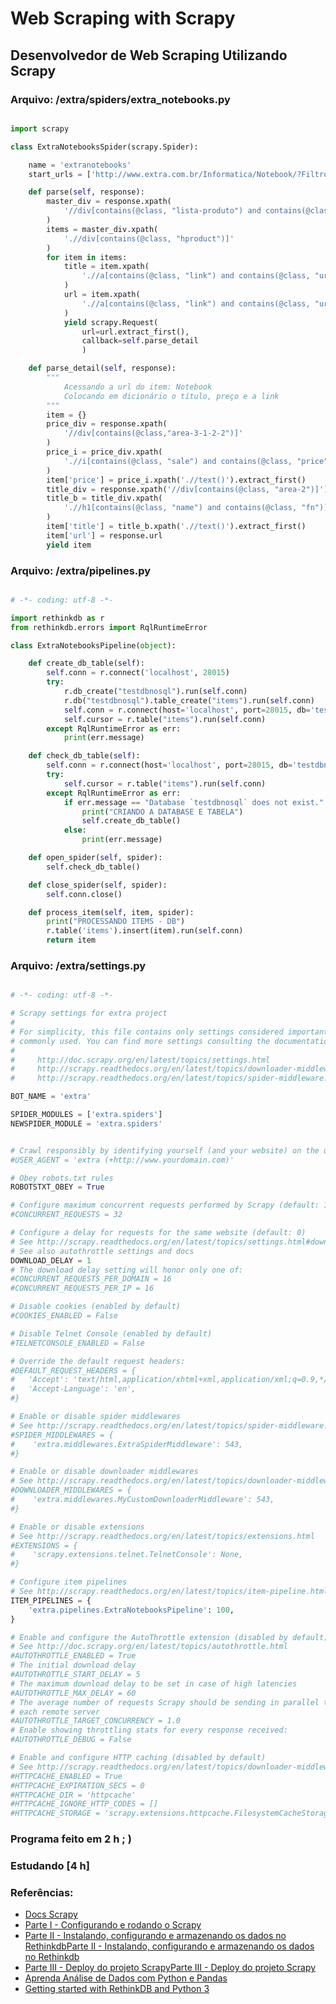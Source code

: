 # Web Scraping with Scrapy

## Desenvolvedor de Web Scraping Utilizando Scrapy

### Arquivo: /extra/spiders/extra_notebooks.py

```python

import scrapy

class ExtraNotebooksSpider(scrapy.Spider):

    name = 'extranotebooks'
    start_urls = ['http://www.extra.com.br/Informatica/Notebook/?Filtro=C56_C57']

    def parse(self, response):
        master_div = response.xpath(
            '//div[contains(@class, "lista-produto") and contains(@class, "prateleira")]'
        )
        items = master_div.xpath(
            './/div[contains(@class, "hproduct")]'
        )
        for item in items:
            title = item.xpath(
                './/a[contains(@class, "link") and contains(@class, "url")]/@title'
            )
            url = item.xpath(
                './/a[contains(@class, "link") and contains(@class, "url")]/@href'
            )
            yield scrapy.Request(
                url=url.extract_first(),
                callback=self.parse_detail
                )

    def parse_detail(self, response):
        """
            Acessando a url do item: Notebook
            Colocando em dicionário o título, preço e a link
        """
        item = {}
        price_div = response.xpath(
            '//div[contains(@class,"area-3-1-2-2")]'
        )
        price_i = price_div.xpath(
            './/i[contains(@class, "sale") and contains(@class, "price")]'
        )
        item['price'] = price_i.xpath('.//text()').extract_first()
        title_div = response.xpath('//div[contains(@class, "area-2")]')
        title_b = title_div.xpath(
            './/h1[contains(@class, "name") and contains(@class, "fn")]/b'
        )
        item['title'] = title_b.xpath('.//text()').extract_first()
        item['url'] = response.url
        yield item

```

### Arquivo: /extra/pipelines.py

```python

# -*- coding: utf-8 -*-

import rethinkdb as r
from rethinkdb.errors import RqlRuntimeError

class ExtraNotebooksPipeline(object):

    def create_db_table(self):
        self.conn = r.connect('localhost', 28015)
        try:
            r.db_create("testdbnosql").run(self.conn)
            r.db("testdbnosql").table_create("items").run(self.conn)
            self.conn = r.connect(host='localhost', port=28015, db='testdbnosql')
            self.cursor = r.table("items").run(self.conn)
        except RqlRuntimeError as err:
            print(err.message)

    def check_db_table(self):
        self.conn = r.connect(host='localhost', port=28015, db='testdbnosql')
        try:
            self.cursor = r.table("items").run(self.conn)
        except RqlRuntimeError as err:
            if err.message == "Database `testdbnosql` does not exist.":
                print("CRIANDO A DATABASE E TABELA")
                self.create_db_table()
            else:
                print(err.message)

    def open_spider(self, spider):
        self.check_db_table()

    def close_spider(self, spider):
        self.conn.close()

    def process_item(self, item, spider):
        print("PROCESSANDO ITEMS - DB")
        r.table('items').insert(item).run(self.conn)
        return item


```

### Arquivo: /extra/settings.py

```python

# -*- coding: utf-8 -*-

# Scrapy settings for extra project
#
# For simplicity, this file contains only settings considered important or
# commonly used. You can find more settings consulting the documentation:
#
#     http://doc.scrapy.org/en/latest/topics/settings.html
#     http://scrapy.readthedocs.org/en/latest/topics/downloader-middleware.html
#     http://scrapy.readthedocs.org/en/latest/topics/spider-middleware.html

BOT_NAME = 'extra'

SPIDER_MODULES = ['extra.spiders']
NEWSPIDER_MODULE = 'extra.spiders'


# Crawl responsibly by identifying yourself (and your website) on the user-agent
#USER_AGENT = 'extra (+http://www.yourdomain.com)'

# Obey robots.txt rules
ROBOTSTXT_OBEY = True

# Configure maximum concurrent requests performed by Scrapy (default: 16)
#CONCURRENT_REQUESTS = 32

# Configure a delay for requests for the same website (default: 0)
# See http://scrapy.readthedocs.org/en/latest/topics/settings.html#download-delay
# See also autothrottle settings and docs
DOWNLOAD_DELAY = 1
# The download delay setting will honor only one of:
#CONCURRENT_REQUESTS_PER_DOMAIN = 16
#CONCURRENT_REQUESTS_PER_IP = 16

# Disable cookies (enabled by default)
#COOKIES_ENABLED = False

# Disable Telnet Console (enabled by default)
#TELNETCONSOLE_ENABLED = False

# Override the default request headers:
#DEFAULT_REQUEST_HEADERS = {
#   'Accept': 'text/html,application/xhtml+xml,application/xml;q=0.9,*/*;q=0.8',
#   'Accept-Language': 'en',
#}

# Enable or disable spider middlewares
# See http://scrapy.readthedocs.org/en/latest/topics/spider-middleware.html
#SPIDER_MIDDLEWARES = {
#    'extra.middlewares.ExtraSpiderMiddleware': 543,
#}

# Enable or disable downloader middlewares
# See http://scrapy.readthedocs.org/en/latest/topics/downloader-middleware.html
#DOWNLOADER_MIDDLEWARES = {
#    'extra.middlewares.MyCustomDownloaderMiddleware': 543,
#}

# Enable or disable extensions
# See http://scrapy.readthedocs.org/en/latest/topics/extensions.html
#EXTENSIONS = {
#    'scrapy.extensions.telnet.TelnetConsole': None,
#}

# Configure item pipelines
# See http://scrapy.readthedocs.org/en/latest/topics/item-pipeline.html
ITEM_PIPELINES = {
    'extra.pipelines.ExtraNotebooksPipeline': 100,
}

# Enable and configure the AutoThrottle extension (disabled by default)
# See http://doc.scrapy.org/en/latest/topics/autothrottle.html
#AUTOTHROTTLE_ENABLED = True
# The initial download delay
#AUTOTHROTTLE_START_DELAY = 5
# The maximum download delay to be set in case of high latencies
#AUTOTHROTTLE_MAX_DELAY = 60
# The average number of requests Scrapy should be sending in parallel to
# each remote server
#AUTOTHROTTLE_TARGET_CONCURRENCY = 1.0
# Enable showing throttling stats for every response received:
#AUTOTHROTTLE_DEBUG = False

# Enable and configure HTTP caching (disabled by default)
# See http://scrapy.readthedocs.org/en/latest/topics/downloader-middleware.html#httpcache-middleware-settings
#HTTPCACHE_ENABLED = True
#HTTPCACHE_EXPIRATION_SECS = 0
#HTTPCACHE_DIR = 'httpcache'
#HTTPCACHE_IGNORE_HTTP_CODES = []
#HTTPCACHE_STORAGE = 'scrapy.extensions.httpcache.FilesystemCacheStorage'


```


### Programa feito em 2 h ; )

### Estudando [4 h]

### Referências:
  - [Docs Scrapy](https://doc.scrapy.org/en/1.3/ "Scrapy 1.3 - Docs")
  - [Parte I - Configurando e rodando o Scrapy](http://www.gilenofilho.com.br/usando-o-scrapy-e-o-rethinkdb-para-capturar-e-armazenar-dados-imobiliarios-parte-i/ "Gileno Filho Blog")
  - [Parte II - Instalando, configurando e armazenando os dados no RethinkdbParte II - Instalando, configurando e armazenando os dados no Rethinkdb](http://www.gilenofilho.com.br/usando-o-scrapy-e-o-rethinkdb-para-capturar-e-armazenar-dados-imobiliarios-parte-ii/ "Gileno Filho Blog")
  - [Parte III - Deploy do projeto ScrapyParte III - Deploy do projeto Scrapy](http://www.gilenofilho.com.br/usando-o-scrapy-e-o-rethinkdb-para-capturar-e-armazenar-dados-imobiliarios-parte-iii/ "Pycursos.com Gileno")
  - [Aprenda Análise de Dados com Python e Pandas](https://www.pycursos.com/pandas/ "Gileno Filho Blog")
  - [Getting started with RethinkDB and Python 3](https://rethinkdb.com/blog/chad-lung-python3/ "Rethinkdb with python3")
